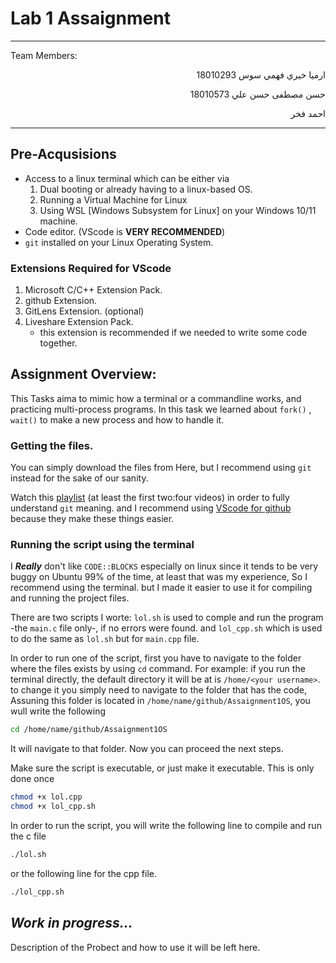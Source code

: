 # Lab 1 Assaignment

---
Team Members:
<div dir="rtl">

ارميا خيري فهمي سوس 18010293

حسن مصطفى حسن علي 18010573

احمد فخر
</div>

___
## Pre-Acqusisions
* Access to a linux terminal which can be either via 
    1. Dual booting or already having to a linux-based OS.
    2. Running a Virtual Machine for Linux
    3. Using WSL [Windows Subsystem for Linux] on your Windows 10/11 machine.
* Code editor. (VScode is **VERY RECOMMENDED**)
* `git` installed on your Linux Operating System. 

### Extensions Required for VScode
1. Microsoft C/C++ Extension Pack.
2. github Extension.
3. GitLens Extension. (optional)
4. Liveshare Extension Pack.
    * this extension is recommended if we needed to write some code together.
## Assignment Overview:
This Tasks aima to mimic how a terminal or a commandline works, and practicing multi-process programs. In this task we learned about `fork()`
, `wait()` to make a new process and how to handle it.

### Getting the files.
You can simply download the files from Here, but I recommend using `git` instead for the sake of our sanity.

Watch this [playlist](https://www.youtube.com/watch?v=ACOiGZoqC8w&list=PLDoPjvoNmBAw4eOj58MZPakHjaO3frVMF) (at least the first two:four videos) in order to fully understand `git` meaning. and I recommend using [VScode for github](https://www.youtube.com/watch?v=3Tn58KQvWtU "How to use git on VScode")  because they make these things easier.
### Running the script using the terminal
I ***Really*** don't like `CODE::BLOCKS` especially on linux since it tends to be very buggy on Ubuntu 99% of the time, at least that was my experience, So I recommend using the terminal. but I made it easier to use it for compiling and running the project files.

There are two scripts I worte: `lol.sh` is used to comple and run the program -the `main.c` file only-, if no errors were found.
and `lol_cpp.sh` which is used to do the same as `lol.sh` but for `main.cpp` file.

In order to run one of the script, first you have to navigate to the folder where the files exists by using `cd` command. For example: if you run the terminal directly, the default directory it will be at is `/home/<your username>`. to change it you simply need to navigate to the folder that has the code, Assuning this folder is located in `/home/name/github/Assaignment1OS`, you wull write the following
```bash
cd /home/name/github/Assaignment1OS
```
It will navigate to that folder. Now you can proceed the next steps.

Make sure the script is executable, or just make it executable. This is only done once
```bash
chmod +x lol.cpp
chmod +x lol_cpp.sh
```

In order to run the script, you will write the following line to compile and run the c file
```bash
./lol.sh
```
or the following line for the cpp file.
```bash
./lol_cpp.sh
```

## *Work in progress...*
Description of the Probect and how to use it will be left here.